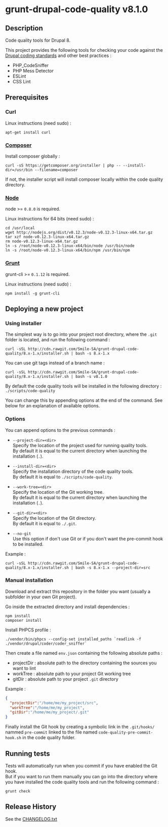 # grunt-drupal-code-quality v8.1.0

## Description

Code quality tools for Drupal 8.

This project provides the following tools for checking your code against the [Drupal coding standards](https://www.drupal.org/coding-standards) and other best practices :
* PHP_CodeSniffer
* PHP Mess Detector
* ESLint
* CSS Lint



## Prerequisites

### Curl

Linux instructions (need sudo) :
```shell
apt-get install curl
```


### [Composer][composer]

Install composer globally :
```shell
curl -sS https://getcomposer.org/installer | php -- --install-dir=/usr/bin --filename=composer
```

If not, the installer script will install composer locally within the code quality directory.


### [Node][node]

node >= `0.8.0` is required.

Linux instructions for 64 bits (need sudo) :
```shell
cd /usr/local
wget http://nodejs.org/dist/v0.12.3/node-v0.12.3-linux-x64.tar.gz
tar xzf node-v0.12.3-linux-x64.tar.gz
rm node-v0.12.3-linux-x64.tar.gz
ln -s /root/node-v0.12.3-linux-x64/bin/node /usr/bin/node
ln -s /root/node-v0.12.3-linux-x64/bin/npm /usr/bin/npm
```


### [Grunt][grunt]

grunt-cli >= `0.1.12` is required.

Linux instructions (need sudo) :
```shell
npm install -g grunt-cli
```



## Deploying a new project

### Using installer

The simplest way is to go into your project root directory, where the `.git` folder is located, and run the following command :
```shell
curl -sSL http://cdn.rawgit.com/Smile-SA/grunt-drupal-code-quality/8.x-1.x/installer.sh | bash -s 8.x-1.x
```

You can use git tags instead of a branch name :
```shell
curl -sSL http://cdn.rawgit.com/Smile-SA/grunt-drupal-code-quality/8.x-1.x/installer.sh | bash -s v8.1.0
```

By default the code quality tools will be installed in the following directory : `./scripts/code-quality`

You can change this by appending options at the end of the command. See below for an explanation of available options.


### Options

You can append options to the previous commands :
* `--project-dir=<dir>`  
  Specify the location of the project used for running quality tools.  
  By default it is equal to the current directory when launching the installation (`.`).

* `--install-dir=<dir>`  
  Specify the installation directory of the code quality tools.  
  By default it is equal to `./scripts/code-quality`.

* `--work-tree=<dir>`  
  Specify the location of the Git working tree.  
  By default it is equal to the current directory when launching the installation (`.`).

* `--git-dir=<dir>`  
  Specify the location of the Git directory.  
  By default it is equal to `./.git`.

* `--no-git`  
  Use this option if don't use Git or if you don't want the pre-commit hook to be installed.

Example :
```shell
curl -sSL http://cdn.rawgit.com/Smile-SA/grunt-drupal-code-quality/8.x-1.x/installer.sh | bash -s 8.x-1.x --project-dir=src
```


### Manual installation

Download and extract this repository in the folder you want (usually a subfolder in your own Git project).

Go inside the extracted directory and install dependencies :
```shell
npm install
composer install
```

Install PHPCS profile :
```shell
./vendor/bin/phpcs --config-set installed_paths `readlink -f ./vendor/drupal/coder/coder_sniffer`
```

Then create a file named `env.json` containing the following absolute paths :
* projectDir : absolute path to the directory containing the sources you want to lint
* workTree : absolute path to your project Git working tree
* gitDir : absolute path to your project `.git` directory

Example :
```json
{
  "projectDir":"/home/me/my_project/src",
  "workTree":"/home/me/my_project",
  "gitDir":"/home/me/my_project/.git"
}
```

Finally install the Git hook by creating a symbolic link in the `.git/hooks/` nammed `pre-commit` linked to the file named `code-quality-pre-commit-hook.sh` in the code quality folder.



## Running tests

Tests will automatically run when you commit if you have enabled the Git hook.  
But if you want to run them manually you can go into the directory where you have installed the code quality tools and run the following command :
```shell
grunt check
```



## Release History

See the [CHANGELOG.txt](https://github.com/Smile-SA/grunt-drupal-code-quality/blob/8.x-1.x/CHANGELOG.txt)



[composer]: https://getcomposer.org/download/
[node]: https://nodejs.org/
[grunt]: http://gruntjs.com/
